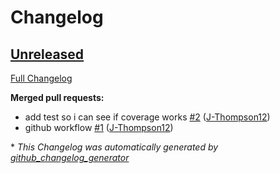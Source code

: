 # Changelog

## [Unreleased](https://github.com/weaveworks/weave-gitops/tree/HEAD)

[Full Changelog](https://github.com/weaveworks/weave-gitops/compare/e9118fff43151991e38214385511344b12182310...HEAD)

**Merged pull requests:**

- add test so i can see if coverage works [\#2](https://github.com/weaveworks/weave-gitops/pull/2) ([J-Thompson12](https://github.com/J-Thompson12))
- github workflow [\#1](https://github.com/weaveworks/weave-gitops/pull/1) ([J-Thompson12](https://github.com/J-Thompson12))



\* *This Changelog was automatically generated by [github_changelog_generator](https://github.com/github-changelog-generator/github-changelog-generator)*
